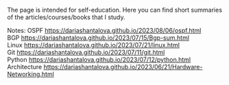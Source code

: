 The page is intended for self-education.
Here you can find short summaries of the articles/courses/books that I study.

Notes: 
OSPF <https://dariashantalova.github.io/2023/08/06/ospf.html>  
BGP <https://dariashantalova.github.io/2023/07/15/Bgp-sum.html>  
Linux <https://dariashantalova.github.io/2023/07/21/linux.html>   
Git <https://dariashantalova.github.io/2023/07/11/git.html>  
Python <https://dariashantalova.github.io/2023/07/12/python.html>  
Architecture <https://dariashantalova.github.io/2023/06/21/Hardware-Networking.html>
